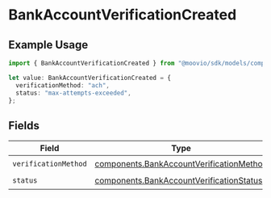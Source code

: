 # BankAccountVerificationCreated

## Example Usage

```typescript
import { BankAccountVerificationCreated } from "@moovio/sdk/models/components";

let value: BankAccountVerificationCreated = {
  verificationMethod: "ach",
  status: "max-attempts-exceeded",
};
```

## Fields

| Field                                                                                                | Type                                                                                                 | Required                                                                                             | Description                                                                                          |
| ---------------------------------------------------------------------------------------------------- | ---------------------------------------------------------------------------------------------------- | ---------------------------------------------------------------------------------------------------- | ---------------------------------------------------------------------------------------------------- |
| `verificationMethod`                                                                                 | [components.BankAccountVerificationMethod](../../models/components/bankaccountverificationmethod.md) | :heavy_check_mark:                                                                                   | N/A                                                                                                  |
| `status`                                                                                             | [components.BankAccountVerificationStatus](../../models/components/bankaccountverificationstatus.md) | :heavy_check_mark:                                                                                   | N/A                                                                                                  |